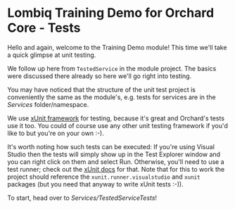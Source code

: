 # Lombiq Training Demo for Orchard Core - Tests



Hello and again, welcome to the Training Demo module! This time we'll take a quick glimpse at unit testing.

We follow up here from `TestedService` in the module project. The basics were discussed there already so here we'll go right into testing.

You may have noticed that the structure of the unit test project is conveniently the same as the module's, e.g. tests for services are in the *Services* folder/namespace.

We use [xUnit framework](https://xunit.net/) for testing, because it's great and Orchard's tests use it too. You could of course use any other unit testing framework if you'd like to but you're on your own :-).

It's worth noting how such tests can be executed: If you're using Visual Studio then the tests will simply show up in the Test Explorer window and you can right click on them and select Run. Otherwise, you'll need to use a test runner; check out the [xUnit docs](https://xunit.net/) for that. Note that for this to work the project should reference the `xunit.runner.visualstudio` and `xunit` packages (but you need that anyway to write xUnit tests :-)).


To start, head over to *Services/TestedServiceTests*!